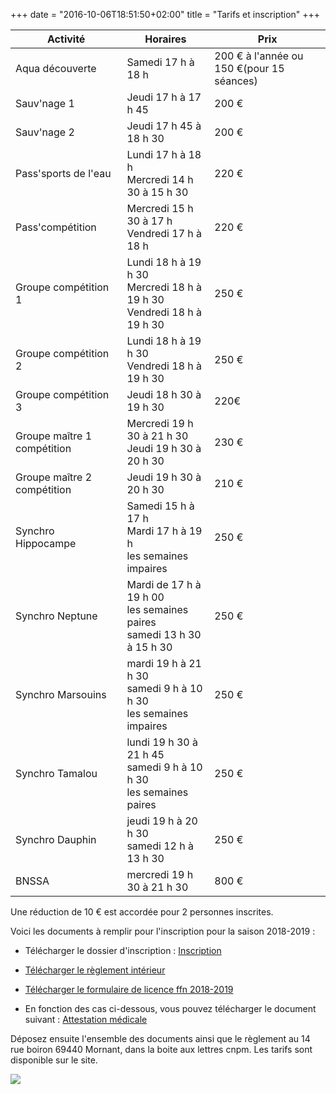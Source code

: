 +++
date = "2016-10-06T18:51:50+02:00"
title = "Tarifs et inscription"
+++

<table class="table table-striped">
<thead>
<tr>
<th>Activité</th>
<th>Horaires</th>
<th>Prix</th>
</tr>
</thead>
<tbody>
<tr>
<td>Aqua découverte</td>
<td>Samedi 17 h à 18 h</td>
<td>200 € à l'année ou 150 €(pour 15 séances)</td>
</tr>
<tr>
<td>Sauv'nage 1</td>
<td>Jeudi 17 h à 17 h 45</td>
<td>200 €</td>
</tr>
<td>Sauv'nage 2</td>
<td>Jeudi 17 h 45 à 18 h 30</td>
<td>200 €</td>
</tr>
<tr>
<td>Pass'sports de l'eau</td>
<td>Lundi 17 h à 18 h </br>
Mercredi 14 h 30 à 15 h 30</td>
<td>220 €</td>
</tr>
<tr>
<td>Pass'compétition</td>
<td>Mercredi 15 h 30 à 17 h</br>
Vendredi 17 h à 18 h</td>
<td>220 €</td>
</tr>
<tr>
<td>Groupe compétition 1</td>
<td>Lundi 18 h à 19 h 30</br>
Mercredi 18 h à 19 h 30</br>
Vendredi 18 h à 19 h 30</td>
<td>250 €</td>
<tr>
<td>Groupe compétition 2</td>
<td>Lundi 18 h à 19 h 30</br>
Vendredi 18 h à 19 h 30</td>
<td>250 €</td>
<tr>
<td>Groupe compétition 3</td>
<td>Jeudi 18 h 30 à 19 h 30</td>
<td>220€</td>
<tr>
<td>Groupe maître 1 compétition</td>
<td>Mercredi 19 h 30 à 21 h 30</br>
Jeudi 19 h 30 à 20 h 30</td>
<td>230 €</td>
</tr>
<tr>
<td>Groupe maître 2 compétition</td>
<td>Jeudi 19 h 30 à 20 h 30</td>
<td>210 €</td>
</tr>
<tr>
<td>Synchro Hippocampe</td>
<td>Samedi 15 h à 17 h</br>
Mardi 17 h à 19 h</br>
les semaines impaires</td>
<td>250 €</td>
</tr>
<tr>
<td>Synchro Neptune</td>
<td>Mardi de 17 h à 19 h 00 </br>
les semaines paires</br>
samedi 13 h 30 à 15 h 30</td>
<td>250 €</td>
</tr>
<tr>
<td>Synchro Marsouins</td>
<td> mardi 19 h à 21 h 30</br>
samedi 9 h à 10 h 30</br>
les semaines impaires</td>
<td>250 €</td>
</tr>
<tr>
<td>Synchro Tamalou</td>
<td>lundi 19 h 30 à 21 h 45</br>
samedi 9 h à 10 h 30</br>
les semaines paires</td>
<td>250 €</td>
</tr>
<tr>
<td>Synchro Dauphin</td>
<td>jeudi 19 h à 20 h 30 </br>
samedi 12 h à 13 h 30</td>
<td>250 €</td>
</tr>
<tr>
<td>BNSSA</td>
<td>mercredi 19 h 30 à 21 h 30</td>
<td>800 €</td>
</tr>
</tbody>
</table>

Une réduction de 10 € est accordée pour 2 personnes inscrites.

Voici les documents à remplir pour l'inscription pour la saison 2018-2019 :

* Télécharger le dossier d'inscription : [Inscription](/pdf/inscription2018.pdf)

* [Télécharger le règlement intérieur](/pdf/reglementinterieur2017.pdf)

* [Télécharger le formulaire de licence ffn 2018-2019](/pdf/formulairelicence2018-2019.pdf)

* En fonction des cas ci-dessous, vous pouvez télécharger le document suivant :
[Attestation médicale](/pdf/attestationmedicale2018-2019.pdf)

Déposez ensuite l'ensemble des documents ainsi que le règlement au 14 rue boiron
69440 Mornant, dans la boite aux lettres cnpm.
Les tarifs sont disponible sur le site.

<img src="/img/memorecap.png" class="img-responsive">


